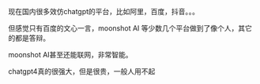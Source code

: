 现在国内很多效仿chatgpt的平台，比如阿里，百度，抖音。。。

但感觉只有百度的文心一言，moonshot AI 等少数几个平台做到了像个人，其它的都是答辩。

moonshot AI甚至还能联网，非常智能。

chatgpt4真的很强大，但是很贵，一般人用不起